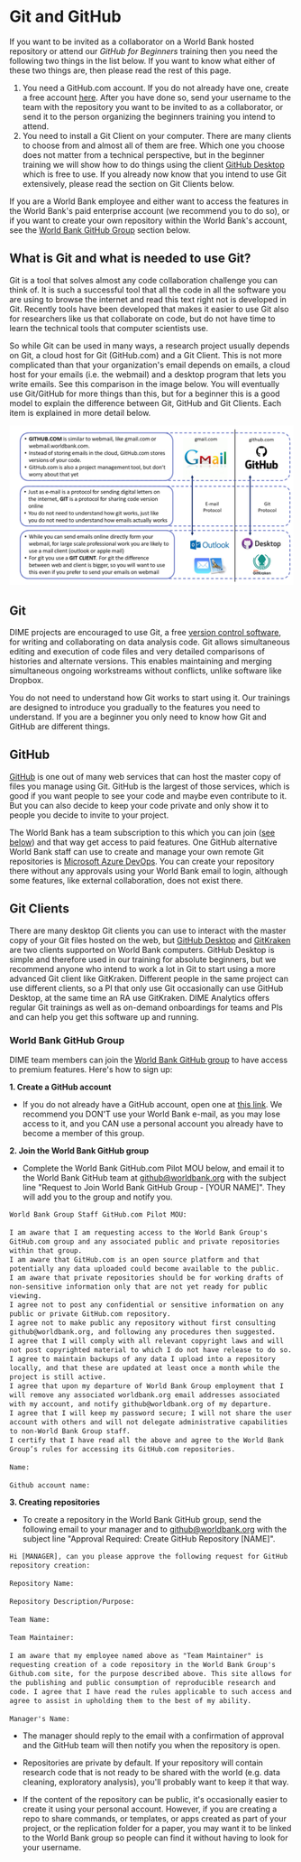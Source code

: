 # Git and GitHub

If you want to be invited as a collaborator on a World Bank hosted repository or attend our _GitHub for Beginners_ training then you need the following two things in the list below. If you want to know what either of these two things are, then please read the rest of this page.

1. You need a GitHub.com account. If you do not already have one, create a free account [here](https://github.com/join). After you have done so, send your username to the team with the repository you want to be invited to as a collaborator, or send it to the person organizing the beginners training you intend to attend.
2. You need to install a Git Client on your computer. There are many clients to choose from and almost all of them are free. Which one you choose does not matter from a technical perspective, but in the beginner training we will show how to do things using the client [GitHub Desktop](https://desktop.github.com) which is free to use. If you already now know that you intend to use Git extensively, please read the section on Git Clients below.

If you are a World Bank employee and either want to access the features in the World Bank's paid enterprise account (we recommend you to do so), or if you want to create your own repository within the World Bank's account, see the [World Bank GitHub Group](#wbg-github) section below.

## What is Git and what is needed to use Git?
Git is a tool that solves almost any code collaboration challenge you can think of. It is such a successful tool that all the code in all the software you are using to browse the internet and read this text right not is developed in Git. Recently tools have been developed that makes it easier to use Git also for researchers like us that collaborate on code, but do not have time to learn the technical tools that computer scientists use.

So while Git can be used in many ways, a research project usually depends on Git, a cloud host for Git (GitHub.com) and a Git Client. This is not more complicated than that your organization's email depends on emails, a cloud host for your emails (i.e. the webmail) and a desktop program that lets you write emails. See this comparison in the image below. You will eventually use Git/GitHub for more things than this, but for a beginner this is a good model to explain the difference between Git, GitHub and Git Clients. Each item is explained in more detail below.

![git_github_gitclient](img/git_github_gitclient.png)

## Git

DIME projects are encouraged to use Git, a free [version control software](http://journals.plos.org/ploscompbiol/article?id=10.1371/journal.pcbi.1004668), for writing and collaborating on data analysis code. Git allows simultaneous editing and execution of code files and very detailed comparisons of histories and alternate versions. This enables maintaining and merging simultaneous ongoing workstreams without conflicts, unlike software like Dropbox.

You do not need to understand how Git works to start using it. Our trainings are designed to introduce you gradually to the features you need to understand. If you are a beginner you only need to know how Git and GitHub are different things.

## GitHub

[GitHub](https://github.com/) is one out of many web services that can host the master copy of files you manage using Git. GitHub is the largest of those services, which is good if you want people to see your code and maybe even contribute to it. But you can also decide to keep your code private and only show it to people you decide to invite to your project.

The World Bank has a team subscription to this which you can join ([see below](#wbg-github)) and that way get access to paid features. One GitHub alternative World Bank staff can use to create and manage your own remote Git repositories is [Microsoft Azure DevOps](http://devops.azure.com). You can create your repository there without any approvals using your World Bank email to login, although some features, like external collaboration, does not exist there.

## Git Clients

There are many desktop Git clients you can use to interact with the master copy of your Git files hosted on the web, but [GitHub Desktop](https://desktop.github.com) and [GitKraken](https://www.gitkraken.com) are two clients supported on World Bank computers. GitHub Desktop is simple and therefore used in our training for absolute beginners, but we recommend anyone who intend to work a lot in Git to start using a more advanced Git client like GitKraken. Different people in the same project can use different clients, so a PI that only use Git occasionally can use GitHub Desktop, at the same time an RA use GitKraken. DIME Analytics offers regular Git trainings as well as on-demand onboardings for teams and PIs and can help you get this software up and running.

### World Bank GitHub Group <a name="wbg-github"></a>

DIME team members can join the [World Bank GitHub group](https://github.com/worldbank/) to have access to premium features. Here's how to sign up:

**1. Create a GitHub account**

- If you do not already have a GitHub account, open one at [this link](https://github.com/join). We recommend you DON'T use your World Bank e-mail, as you may lose access to it, and you CAN use a personal account you already have to become a member of this group.

**2. Join the World Bank GitHub group**

- Complete the World Bank GitHub.com Pilot MOU below, and email it to the World Bank GitHub team at [github@worldbank.org](mailto:github@worldbank.org) with the subject line "Request to Join World Bank GitHub Group - [YOUR NAME]". They will add you to the group and notify you.

```
World Bank Group Staff GitHub.com Pilot MOU:

I am aware that I am requesting access to the World Bank Group's GitHub.com group and any associated public and private repositories within that group.
I am aware that GitHub.com is an open source platform and that potentially any data uploaded could become available to the public.
I am aware that private repositories should be for working drafts of non-sensitive information only that are not yet ready for public viewing.
I agree not to post any confidential or sensitive information on any public or private GitHub.com repository.
I agree not to make public any repository without first consulting github@worldbank.org, and following any procedures then suggested.
I agree that I will comply with all relevant copyright laws and will not post copyrighted material to which I do not have release to do so.
I agree to maintain backups of any data I upload into a repository locally, and that these are updated at least once a month while the project is still active.
I agree that upon my departure of World Bank Group employment that I will remove any associated worldbank.org email addresses associated with my account, and notify github@worldbank.org of my departure.
I agree that I will keep my password secure; I will not share the user account with others and will not delegate administrative capabilities to non-World Bank Group staff.
I certify that I have read all the above and agree to the World Bank Group’s rules for accessing its GitHub.com repositories.

Name:

Github account name:
```

**3. Creating repositories**

- To create a repository in the World Bank GitHub group, send the following email to your manager and to [github@worldbank.org](mailto:github@worldbank.org) with the subject line "Approval Required: Create GitHub Repository [NAME]".

```
Hi [MANAGER], can you please approve the following request for GitHub repository creation:

Repository Name:

Repository Description/Purpose:

Team Name:

Team Maintainer:

I am aware that my employee named above as "Team Maintainer" is requesting creation of a code repository in the World Bank Group's Github.com site, for the purpose described above. This site allows for the publishing and public consumption of reproducible research and code. I agree that I have read the rules applicable to such access and agree to assist in upholding them to the best of my ability.

Manager's Name:
```

- The manager should reply to the email with a confirmation of approval and the GitHub team will then notify you when the repository is open.

- Repositories are private by default. If your repository will contain research code that is not ready to be shared with the world (e.g. data cleaning, exploratory analysis), you'll probably want to keep it that way.

- If the content of the repository can be public, it's occasionally easier to create it using your personal account. However, if you are creating a repo to share commands, or templates, or apps created as part of your project, or the replication folder for a paper, you may want it to be linked to the World Bank group so people can find it without having to look for your username.
